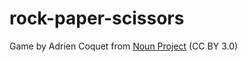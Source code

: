 # rock-paper-scissors

Game by Adrien Coquet from <a href="https://thenounproject.com/browse/icons/term/game/" target="_blank" title="Game Icons">Noun Project</a> (CC BY 3.0)